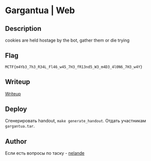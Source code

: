 # Gargantua | Web

## Description

cookies are held hostage by the bot, gather them or die trying

## Flag

`MCTF{m4Yb3_7h3_R34L_Fl46_w45_7H3_fR13nd5_W3_m4D3_4l0N6_7H3_w4Y}`

## Writeup

[Writeup](writeup/README.md)

## Deploy

Сгенерировать handout, `make generate_handout`. Отдать участникам `gargantua.tar`.

## Author

Если есть вопросы по таску - [nelande](https://t.me/nelande)